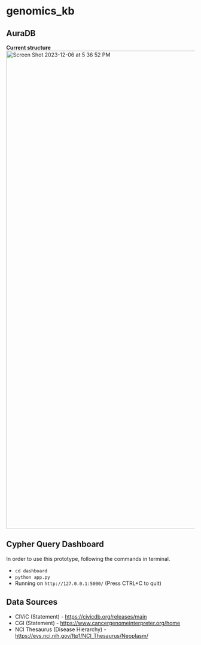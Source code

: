 # genomics_kb
## AuraDB
**Current structure**
<img width="1273" alt="Screen Shot 2023-12-06 at 5 36 52 PM" src="https://github.com/sxu1600/genomics_kb/assets/90923434/97eef847-c25b-4682-83fe-51a1938f9aac">

## Cypher Query Dashboard
In order to use this prototype, following the commands in terminal.
- `cd dashboard`
- `python app.py`
- Running on `http://127.0.0.1:5000/` (Press CTRL+C to quit)

## Data Sources
- CIViC (Statement) - https://civicdb.org/releases/main
- CGI (Statement) - https://www.cancergenomeinterpreter.org/home
- NCI Thesaurus (Disease Hierarchy) - https://evs.nci.nih.gov/ftp1/NCI_Thesaurus/Neoplasm/
